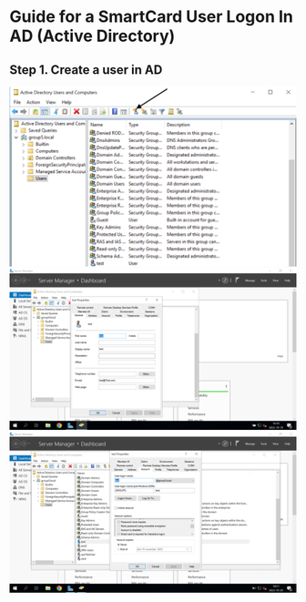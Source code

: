# Guide for a SmartCard User Logon In AD (Active Directory)

## Step 1. Create a user in AD
![step 1](pics/createUser1.png)
![step 1](pics/createUser2.png)
![step 1](pics/createUser3.png)
